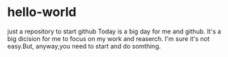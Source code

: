 # hello-world
just a repository to start github 
Today is a big day for me and github.
It's a big dicision for me to focus on my work and reaserch.
I'm sure it's not easy.But, anyway,you need to start and do somthing.
